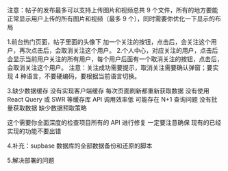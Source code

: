 
注意：帖子的发布最多可以支持上传图片和视频总共 9 个文件，所有的地方要能正常显示用户上传的所有图片和视频（最多 9 个），同时需要你优化一下显示的布局



1.前台热门页面，帖子里面的头像下 加一个关注的按钮，点击后，会关注这个用户，再次点击后，会取消关注这个用户。
2.个人中心，对应关注的用户，点击后会显示当前用户关注的所有用户，每个用户后面有一个取消关注的按钮，点击后，会取消关注这个用户。
注意：关注成功需要提示，取消关注需要确认弹窗；要实现 4 种语言，不要硬编码，要根据当前语言切换。






3.缺少数据缓存
没有实现客户端缓存
每次页面刷新都重新获取数据
没有使用 React Query 或 SWR 等缓存库
API 调用效率低
可能存在 N+1 查询问题
没有批量获取数据
缺少数据预取策略


这个需要你全面深度的检查项目所有的 API 进行修复  一定要注意确保 现有的已经实现的功能不要出错


4.补充：supbase 数据库的全部数据备份和还原的脚本 


5.解决部署的问题